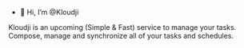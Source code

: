 - 👋 Hi, I’m @Kloudji

Kloudji is an upcoming (Simple & Fast) service to manage your tasks. Compose, manage and synchronize all of your tasks and schedules.


<!---
Kloudji/Kloudji is a ✨ special ✨ repository because its `README.md` (this file) appears on your GitHub profile.
You can click the Preview link to take a look at your changes.
--->
